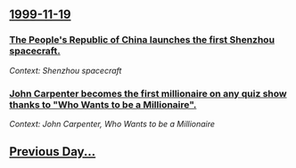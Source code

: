 ## [1999-11-19](/news/1999/11/19/index.md)

### [ The People's Republic of China launches the first Shenzhou spacecraft. ](/news/1999/11/19/the-people-s-republic-of-china-launches-the-first-shenzhou-spacecraft.md)
_Context: Shenzhou spacecraft_

### [ John Carpenter becomes the first millionaire on any quiz show thanks to "Who Wants to be a Millionaire".](/news/1999/11/19/john-carpenter-becomes-the-first-millionaire-on-any-quiz-show-thanks-to-who-wants-to-be-a-millionaire.md)
_Context: John Carpenter, Who Wants to be a Millionaire_

## [Previous Day...](/news/1999/11/18/index.md)

